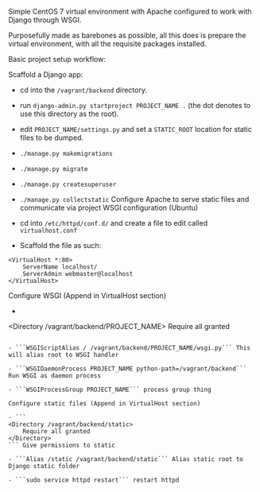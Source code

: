 Simple CentOS 7 virtual environment with Apache configured to work with Django through WSGI.

Purposefully made as barebones as possible, all this does is prepare the virtual environment, with all the requisite packages installed.

Basic project setup workflow:

Scaffold a Django app:
- cd into the ```/vagrant/backend``` directory.

- run ```django-admin.py startproject PROJECT_NAME .``` (the dot denotes to use this directory as the root).

- edit ```PROJECT_NAME/settings.py``` and set a ```STATIC_ROOT``` location for static files to be dumped.
- ```./manage.py makemigrations```
- ```./manage.py migrate```
- ```./manage.py createsuperuser```
- ```./manage.py collectstatic```
Configure Apache to serve static files and communicate via project WSGI configuration
(Ubuntu)

- cd into ```/etc/httpd/conf.d/``` and create a file to edit called ```virtualhost.conf```

- Scaffold the file as such:
```
<VirtualHost *:80>
    ServerName localhost/
    ServerAdmin webmaster@localhost
</VirtualHost>
```

Configure WSGI (Append in VirtualHost section)

- ```
<Directory /vagrant/backend/PROJECT_NAME>
    <Files wsgi.py>
        Require all granted
    </Files>
</Directory>
``` This will give permissions for wsgi.py

- ```WSGIScriptAlias / /vagrant/backend/PROJECT_NAME/wsgi.py``` This will alias root to WSGI handler

- ```WSGIDaemonProcess PROJECT_NAME python-path=/vagrant/backend``` Run WSGI as daemon process

- ```WSGIProcessGroup PROJECT_NAME``` process group thing

Configure static files (Append in VirtualHost section)

- ```
<Directory /vagrant/backend/static>
    Require all granted
</Directory>
``` Give permissions to static

- ```Alias /static /vagrant/backend/static``` Alias static root to Django static folder

- ```sudo service httpd restart``` restart httpd
